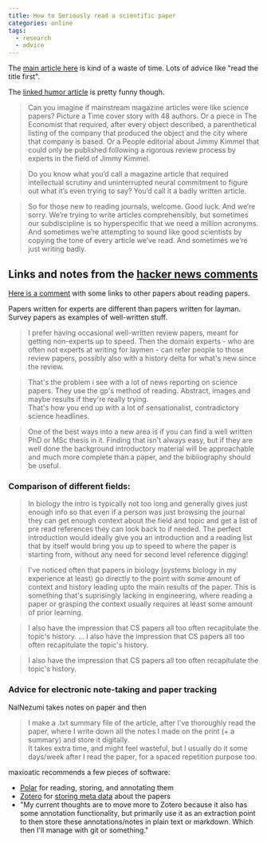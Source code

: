```yaml
---
title: How to Seriously read a scientific paper
categories: online
tags:
  - research
  - advice
---
```


The [main article here](https://www.sciencemag.org/careers/2016/03/how-seriously-read-scientific-paper) is kind of a waste of time. Lots of advice like "read the title first".

The [linked humor article](https://www.sciencemag.org/careers/2016/01/how-read-scientific-paper) is pretty funny though.

> Can you imagine if mainstream magazine articles were like science papers? Picture a Time cover story with 48 authors. Or a piece in The Economist that required, after every object described, a parenthetical listing of the company that produced the object and the city where that company is based. Or a People editorial about Jimmy Kimmel that could only be published following a rigorous review process by experts in the field of Jimmy Kimmel.

> Do you know what you’d call a magazine article that required intellectual scrutiny and uninterrupted neural commitment to figure out what it’s even trying to say? You’d call it a badly written article.

> So for those new to reading journals, welcome. Good luck. And we’re sorry. We’re trying to write articles comprehensibly, but sometimes our subdiscipline is so hyperspecific that we need a million acronyms. And sometimes we’re attempting to sound like good scientists by copying the tone of every article we’ve read. And sometimes we’re just writing badly.

## Links and notes from the [hacker news comments](https://news.ycombinator.com/item?id=24986727)

[Here is a comment](https://news.ycombinator.com/item?id=24988706) with some links to other papers about reading papers.

Papers written for experts are different than papers written for layman. Survey papers as examples of well-written stuff.

> I prefer having occasional well-written review papers, meant for getting non-experts up to speed. Then the domain experts - who are often not experts at writing for laymen - can refer people to those review papers, possibly also with a history delta for what's new since the review.

>That's the problem i see with a lot of news reporting on science papers. They use the gp's method of reading. Abstract, images and maybe results if they're really trying.  
That's how you end up with a lot of sensationalist, contradictory science headlines.

> One of the best ways into a new area is if you can find a well written PhD or MSc thesis in it. Finding that isn't always easy, but if they are well done the background introductory material will be approachable and much more complete than a paper, and the bibliography should be useful.

### Comparison of different fields:

> In biology the intro is typically not too long and generally gives just enough info so that even if a person was just browsing the journal they can get enough context about the field and topic and get a list of pre read references they can look back to if needed. The perfect introduction would ideally give you an introduction and a reading list that by itself would bring you up to speed to where the paper is starting from, without any need for second level reference digging!

> I've noticed often that papers in biology (systems biology in my experience at least) go directly to the point with some amount of context and history leading upto the main results of the paper. This is something that's suprisingly lacking in engineering, where reading a paper or grasping the context usually requires at least some amount of prior learning.

> I also have the impression that CS papers all too often recapitulate the topic's history. ... I also have the impression that CS papers all too often recapitulate the topic's history.

> I also have the impression that CS papers all too often recapitulate the topic's history.

### Advice for electronic note-taking and paper tracking

NalNezumi takes notes on paper and then 

> I make a .txt summary file of the article, after I've thoroughly read the paper, where I write down all the notes I made on the print (+ a summary) and store it digitally.  
It takes extra time, and might feel wasteful, but I usually do it some days/week after I read the paper, for a spaced repetition purpose too.

maxioatic recommends a few pieces of software:
- [Polar](https://getpolarized.io/) for reading, storing, and annotating them
- [Zotero](https://www.zotero.org/)  for [storing meta data](https://www.zotero.org/support/retrieve_pdf_metadata) about the papers 
- "My current thoughts are to move more to Zotero because it also has some annotation functionality, but primarily use it as an extraction point to then store these annotations/notes in plain text or markdown. Which then I'll manage with git or something."



